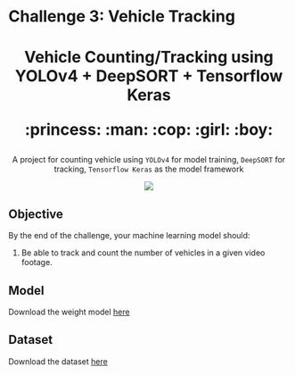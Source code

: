 # Challenge 3: Vehicle Tracking</p>

<h1><p align="center">Vehicle Counting/Tracking using YOLOv4 + DeepSORT + Tensorflow Keras</p>
<p align="center">:princess: :man: :cop: :girl: :boy:</p>
</h1>
<p align="center">A project for counting vehicle using <code>YOLOv4</code> for model training, <code>DeepSORT</code> for tracking, <code>Tensorflow Keras</code> as the model framework </p>
<p align="center"><img src="./data/images/result.gif"/></p>

## Objective
By the end of the challenge, your machine learning model should:
1. Be able to track and count the number of vehicles in a given video footage.

## Model
Download the weight model [here](https://drive.google.com/file/d/1f7zMADBvtre6t3QzLCxcZ9jxN7KUvw1b/view?usp=sharing)

## Dataset 
Download the dataset [here](https://drive.google.com/drive/folders/1oSotGrEp4-nvImsO_EylApdxIWqgkbJS?usp=sharing)
